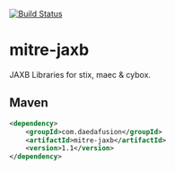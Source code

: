 [![Build Status](https://travis-ci.org/daedafusion/mitre-jaxb.svg?branch=master)](https://travis-ci.org/daedafusion/mitre-jaxb)

# mitre-jaxb

JAXB Libraries for stix, maec & cybox.

## Maven

```xml
<dependency>
    <groupId>com.daedafusion</groupId>
    <artifactId>mitre-jaxb</artifactId>
    <version>1.1</version>
</dependency>
```
